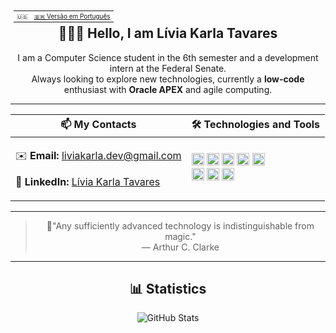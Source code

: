 <div align="center">
<div align="right">
  <table style="float: left; font-size: 10px; border-collapse: collapse; margin: 5px;">
    <tr>
      <td style="padding-right: 5px;">🇺🇸</td>
      <td><a href="README.md">🇧🇷 Versão em Português</a></td>
    </tr>
  </table>
</div>

  ## 👩🏽‍💻 Hello, I am Lívia Karla Tavares

  I am a Computer Science student in the 6th semester and a development intern at the Federal Senate.  
  Always looking to explore new technologies, currently a **low-code** enthusiast with **Oracle APEX** and agile computing.

  ---

  | 📫 **My Contacts**         | 🛠️ **Technologies and Tools** |
  |---------------------|-----------------------------------|
  | <p>✉️ **Email:** [liviakarla.dev@gmail.com](mailto:liviakarla.dev@gmail.com) <br><p>💼 **LinkedIn:** [Lívia Karla Tavares](https://linkedin.com/in/livia-karla) | <img src="https://img.shields.io/badge/Oracle-red?style=flat&logo=oracle" alt="Oracle" height="20"/> <img src="https://img.shields.io/badge/SQL-blue?style=flat&logo=postgresql&logoColor=white" alt="SQL" height="20"/> <img src="https://img.shields.io/badge/PL%2FSQL-green?style=flat&logo=oracle&logoColor=white" alt="PL/SQL" height="20"/> <img src="https://img.shields.io/badge/C-grey?style=flat&logo=c&logoColor=white" alt="C" height="20"/> <img src="https://img.shields.io/badge/HTML5-red?style=flat&logo=html5&logoColor=white" alt="HTML5" height="20"/> <br> <img src="https://img.shields.io/badge/CSS3-blue?style=flat&logo=css3&logoColor=white" alt="CSS3" height="20"/> <img src="https://img.shields.io/badge/JavaScript-yellow?style=flat&logo=javascript&logoColor=black" alt="JavaScript" height="20"/> <img src="https://img.shields.io/badge/Python-blue?style=flat&logo=python&logoColor=white" alt="Python" height="20"/> |

  ---

  > 🌟"Any sufficiently advanced technology is indistinguishable from magic."  
  > — Arthur C. Clarke

  ---

  ## 📊 **Statistics**  

  ![GitHub Stats](https://github-readme-stats.vercel.app/api?username=xLiviaKarla&show_icons=true&count_private=true&hide=prs&hide_title=true&theme=radical)

</div>
